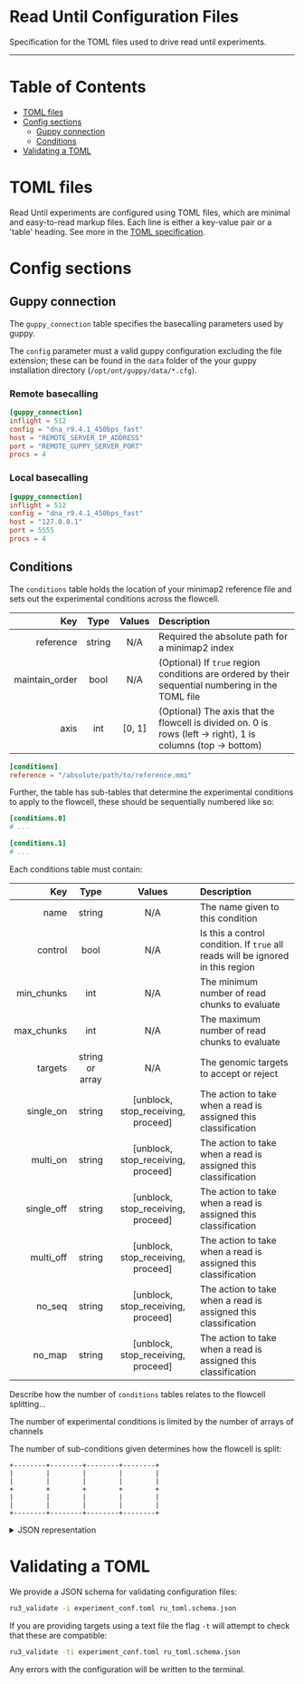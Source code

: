 Read Until Configuration Files
===

Specification for the TOML files used to drive read until experiments.

---

Table of Contents
===
 - [TOML files](#toml-files)
 - [Config sections](#config-sections)
   - [Guppy connection](#guppy-connection)
   - [Conditions](#conditions)
 - [Validating a TOML](#validating-a-toml)
 
 
TOML files
===
Read Until experiments are configured using TOML files, which are minimal and 
easy-to-read markup files. Each line is either a key-value pair or a 'table' 
heading. See more in the [TOML specification](https://github.com/toml-lang/toml).


Config sections
===

Guppy connection
---
The `guppy_connection` table specifies the basecalling parameters used by guppy.  

The `config` parameter must a valid guppy configuration excluding the file 
extension; these can be found in the `data` folder of the your guppy installation 
directory (`/opt/ont/guppy/data/*.cfg`).  

### Remote basecalling

```toml
[guppy_connection]
inflight = 512
config = "dna_r9.4.1_450bps_fast"
host = "REMOTE_SERVER_IP_ADDRESS"
port = "REMOTE_GUPPY_SERVER_PORT"
procs = 4
``` 

### Local basecalling

```toml
[guppy_connection]
inflight = 512
config = "dna_r9.4.1_450bps_fast"
host = "127.0.0.1"
port = 5555
procs = 4
```

Conditions
---
The `conditions` table holds the location of your minimap2 reference file and sets 
out the experimental conditions across the flowcell.

|          Key |       Type      | Values | Description |
|-------------:|:---------------:|:------:|:------------|
| reference | string | N/A | Required the absolute path for a minimap2 index |
| maintain_order | bool| N/A | (Optional) If `true` region conditions are ordered by their sequential numbering in the TOML file|
| axis | int | [0, 1] | (Optional) The axis that the flowcell is divided on. 0 is rows (left -> right), 1 is columns (top -> bottom) |


```toml
[conditions]
reference = "/absolute/path/to/reference.mmi"
```

Further, the table has sub-tables that determine the experimental conditions 
to apply to the flowcell, these should be sequentially numbered like so:

```toml
[conditions.0]
# ...

[conditions.1]
# ...
```

Each conditions table must contain:

|          Key |       Type      | Values | Description |
|-------------:|:---------------:|:------:|:------------|
|name|string | N/A | The name given to this condition |
| control| bool| N/A | Is this a control condition. If `true` all reads will be ignored in this region|
|min_chunks| int | N/A | The minimum number of read chunks to evaluate |
|max_chunks| int | N/A | The maximum number of read chunks to evaluate |
| targets| string or array | N/A | The genomic targets to accept or reject |
| single_on| string | [unblock, stop_receiving, proceed]| The action to take when a read is assigned this classification |
|multi_on| string | [unblock, stop_receiving, proceed]| The action to take when a read is assigned this classification |
|single_off| string | [unblock, stop_receiving, proceed]| The action to take when a read is assigned this classification |
| multi_off| string | [unblock, stop_receiving, proceed]| The action to take when a read is assigned this classification |
|no_seq| string | [unblock, stop_receiving, proceed]| The action to take when a read is assigned this classification |
|no_map| string | [unblock, stop_receiving, proceed]| The action to take when a read is assigned this classification |

Describe how the number of `conditions` tables relates to the flowcell splitting...  

The number of experimental conditions is limited by the number of arrays
of channels  

The number of sub-conditions given determines how the flowcell is split: 

```text
+--------+--------+--------+--------+
|        |        |        |        |
|        |        |        |        |
+        +        +        +        +
|        |        |        |        |
|        |        |        |        |
+--------+--------+--------+--------+
```

<details>
    <summary>JSON representation</summary>
    <p>
    A JSON representation may help visualise:
    <pre>
    {
        "fruit": "Apple",
        "size": "Large",
        "color": "Red"
    }
    </pre>
</details>

Validating a TOML
===

We provide a JSON schema for validating configuration files:

```bash
ru3_validate -i experiment_conf.toml ru_toml.schema.json
```

If you are providing targets using a text file the flag `-t` will attempt to 
check that these are compatible:

```bash
ru3_validate -ti experiment_conf.toml ru_toml.schema.json
```

Any errors with the configuration will be written to the terminal. 
